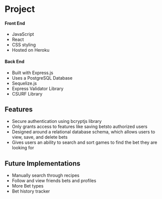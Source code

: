 # Project


#### Front End
  - JavaScript
  - React
  - CSS styling
  - Hosted on Heroku
#### Back End
  - Built with Express.js
  - Uses a PostgreSQL Database
  - Sequelize.js
  - Express Validator Library
  - CSURF Library
  
  ## Features
  - Secure authentication using bcryptjs library
  - Only grants access to features like saving betsto authorized users
  - Designed around a relational database schema, which allows users to view, save, and delete bets
  - Gives users an ability to search and sort games to find the bet they are looking for
  
  ## Future Implementations
  - Manually search through recipes
  - Follow and view friends bets and profiles
  - More Bet types
  - Bet history tracker
